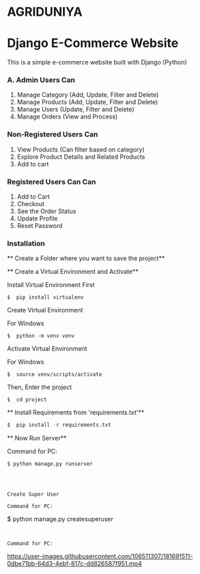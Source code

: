 # AGRIDUNIYA
# Django E-Commerce Website
This is a simple e-commerce website built with Django (Python) 


### A. Admin Users Can
1. Manage Category (Add, Update, Filter and Delete)
2. Manage Products (Add, Update, Filter and Delete)
3. Manage Users (Update, Filter and Delete)
4. Manage Orders (View and Process)

###  Non-Registered Users Can
1. View Products (Can filter based on category)
2. Explore Product Details and Related Products
3. Add to cart


###  Registered Users Can Can

1. Add to Cart
2. Checkout
2. See the Order Status
3. Update Profile 
4. Reset Password

### Installation
** Create a Folder where you want to save the project**

** Create a Virtual Environment and Activate**

Install Virtual Environment First
```
$  pip install virtualenv
```

Create Virtual Environment

For Windows
```
$  python -m venv venv

```

Activate Virtual Environment

For Windows
```
$  source venv/scripts/activate
```

Then, Enter the project
```
$  cd project
```

 ** Install Requirements from 'requirements.txt'**
```python
$  pip install -r requirements.txt
```




** Now Run Server**

Command for PC:
```python
$ python manage.py runserver
```

```



Create Super User 

Command for PC:
```
$  python manage.py createsuperuser
```


Command for PC:
```
https://user-images.githubusercontent.com/106511307/181691511-0dbe71bb-64d3-4ebf-817c-dd826587f951.mp4

```






